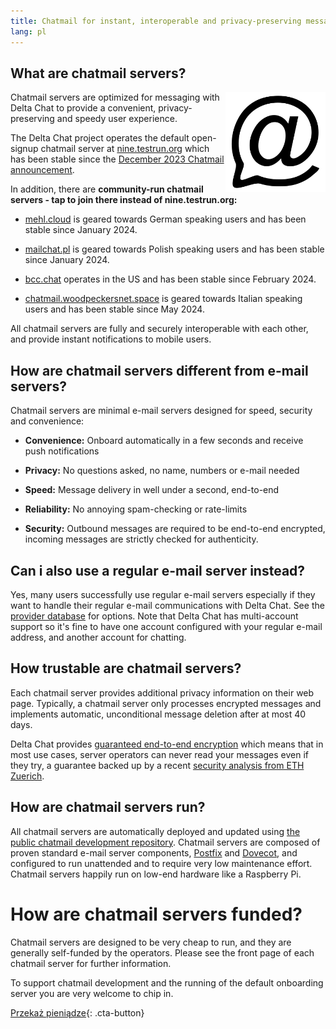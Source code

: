```yaml
---
title: Chatmail for instant, interoperable and privacy-preserving messaging
lang: pl
---
```



## What are chatmail servers?

<img alt="Chatmail logo" src="../assets/logos/chatmail.svg" width="160" style="float:right;" />

Chatmail servers are optimized for messaging with Delta Chat
to provide a convenient, privacy-preserving and speedy user experience.

The Delta Chat project operates the default open-signup chatmail server
at [nine.testrun.org](https://nine.testrun.org)
which has been stable since the [December 2023 Chatmail announcement](https://delta.chat/en/2023-12-13-chatmail).

In addition, there are **community-run chatmail servers - tap to join there instead of nine.testrun.org:**

- [mehl.cloud](https://mehl.cloud) is geared towards German speaking
  users and has been stable since January 2024.

- [mailchat.pl](https://mailchat.pl) is geared towards Polish speaking
  users and has been stable since January 2024.

- [bcc.chat](https://bcc.chat) operates in the US and has been
  stable since February 2024.

- [chatmail.woodpeckersnet.space](https://chatmail.woodpeckersnest.space/)
  is geared towards Italian speaking users and has been 
  stable since May 2024. 

All chatmail servers are fully and securely interoperable with each other,
and provide instant notifications to mobile users.


## How are chatmail servers different from e-mail servers?

Chatmail servers are minimal e-mail servers designed for speed, security and convenience:

- **Convenience:** Onboard automatically in a few seconds and receive push notifications

- **Privacy:** No questions asked, no name, numbers or e-mail needed

- **Speed:** Message delivery in well under a second, end-to-end

- **Reliability:** No annoying spam-checking or rate-limits

- **Security:** Outbound messages are required to be end-to-end encrypted,
  incoming messages are strictly checked for authenticity.


## Can i also use a regular e-mail server instead?

Yes, many users successfully use regular e-mail servers
especially if they want to handle their regular e-mail communications with Delta Chat.
See the [provider database](https://providers.delta.chat) for options.
Note that Delta Chat has multi-account support so
it's fine to have one account configured with your regular e-mail address,
and another account for chatting.


## How trustable are chatmail servers?

Each chatmail server provides additional privacy information on their web page.
Typically, a chatmail server only processes encrypted messages and
implements automatic, unconditional message deletion after at most 40 days.

Delta Chat provides [guaranteed end-to-end encryption](https://delta.chat/en/2023-11-23-jumbo-42)
which means that in most use cases, server operators can never read your messages even if they try,
a guarantee backed up by a recent [security analysis from ETH Zuerich](https://delta.chat/en/2024-03-25-crypto-analysis-securejoin).


## How are chatmail servers run?

All chatmail servers are automatically deployed and updated using
[the public chatmail development repository](https://github.com/deltachat/chatmail).
Chatmail servers are composed of proven standard e-mail server components,
[Postfix](https://postfix.org) and [Dovecot](https://dovecot.org),
and configured to run unattended and to require very low maintenance effort.
Chatmail servers happily run on low-end hardware like a Raspberry Pi.


# How are chatmail servers funded?

Chatmail servers are designed to be very cheap to run,
and they are generally self-funded by the operators.
Please see the front page of each chatmail server for further information.

To support chatmail development and the running of the default onboarding server
you are very welcome to chip in.

[Przekaż pieniądze](donate){: .cta-button}
